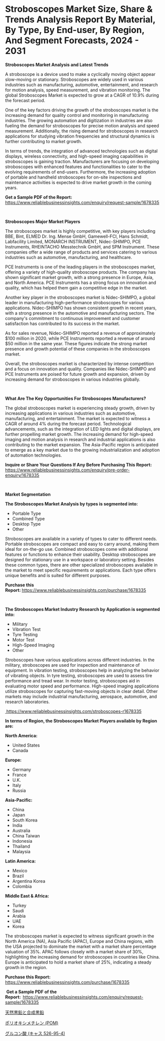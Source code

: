 <p><h1>Stroboscopes Market Size, Share & Trends Analysis Report By Material, By Type, By End-user, By Region, And Segment Forecasts, 2024 - 2031</h1></p><p><strong>Stroboscopes Market Analysis and Latest Trends</strong></p>
<p><p>A stroboscope is a device used to make a cyclically moving object appear slow-moving or stationary. Stroboscopes are widely used in various industries such as manufacturing, automotive, entertainment, and research for motion analysis, speed measurement, and vibration monitoring. The global Stroboscopes Market is expected to grow at a CAGR of 10.9% during the forecast period.</p><p>One of the key factors driving the growth of the stroboscopes market is the increasing demand for quality control and monitoring in manufacturing industries. The growing automation and digitization in industries are also fueling the demand for stroboscopes for precise motion analysis and speed measurement. Additionally, the rising demand for stroboscopes in research applications for studying vibration frequencies and structural dynamics is further contributing to market growth.</p><p>In terms of trends, the integration of advanced technologies such as digital displays, wireless connectivity, and high-speed imaging capabilities in stroboscopes is gaining traction. Manufacturers are focusing on developing stroboscopes with enhanced features and functionalities to cater to the evolving requirements of end-users. Furthermore, the increasing adoption of portable and handheld stroboscopes for on-site inspections and maintenance activities is expected to drive market growth in the coming years.</p></p>
<p><strong>Get a Sample PDF of the Report:&nbsp;</strong> <a href="https://www.reliablebusinessinsights.com/enquiry/request-sample/1678335">https://www.reliablebusinessinsights.com/enquiry/request-sample/1678335</a></p>
<p>&nbsp;</p>
<p><strong>Stroboscopes Major Market Players</strong></p>
<p><p>The stroboscopes market is highly competitive, with key players including BBE, Bint, ELMED Dr. Ing. Mense GmbH, Gamewell-FCI, Hans Schmidt, Labfacility Limited, MONARCH INSTRUMENT, Nidec-SHIMPO, PCE Instruments, RHEINTACHO Messtechnik GmbH, and SPM Instrument. These companies offer a wide range of products and services catering to various industries such as automotive, manufacturing, and healthcare.</p><p>PCE Instruments is one of the leading players in the stroboscopes market, offering a variety of high-quality stroboscope products. The company has shown significant market growth, with a strong presence in Europe, Asia, and North America. PCE Instruments has a strong focus on innovation and quality, which has helped them gain a competitive edge in the market.</p><p>Another key player in the stroboscopes market is Nidec-SHIMPO, a global leader in manufacturing high-performance stroboscopes for various applications. Nidec-SHIMPO has shown consistent growth in recent years, with a strong presence in the automotive and manufacturing sectors. The company's commitment to continuous improvement and customer satisfaction has contributed to its success in the market.</p><p>As for sales revenue, Nidec-SHIMPO reported a revenue of approximately $100 million in 2020, while PCE Instruments reported a revenue of around $50 million in the same year. These figures indicate the strong market presence and growth potential of these companies in the stroboscopes market.</p><p>Overall, the stroboscopes market is characterized by intense competition and a focus on innovation and quality. Companies like Nidec-SHIMPO and PCE Instruments are poised for future growth and expansion, driven by increasing demand for stroboscopes in various industries globally.</p></p>
<p>&nbsp;</p>
<p><strong>What Are The Key Opportunities For Stroboscopes Manufacturers?</strong></p>
<p><p>The global stroboscopes market is experiencing steady growth, driven by increasing applications in various industries such as automotive, manufacturing, and entertainment. The market is expected to witness a CAGR of around 4% during the forecast period. Technological advancements, such as the integration of LED lights and digital displays, are further propelling market growth. The increasing demand for high-speed imaging and motion analysis in research and industrial applications is also contributing to the market expansion. The Asia-Pacific region is anticipated to emerge as a key market due to the growing industrialization and adoption of automation technologies.</p></p>
<p><strong>Inquire or Share Your Questions If Any Before Purchasing This Report:</strong> <a href="https://www.reliablebusinessinsights.com/enquiry/pre-order-enquiry/1678335">https://www.reliablebusinessinsights.com/enquiry/pre-order-enquiry/1678335</a></p>
<p>&nbsp;</p>
<p><strong>Market Segmentation</strong></p>
<p><strong>The Stroboscopes Market Analysis by types is segmented into:</strong></p>
<p><ul><li>Portable Type</li><li>Combined Type</li><li>Desktop Type</li><li>Other</li></ul></p>
<p><p>Stroboscopes are available in a variety of types to cater to different needs. Portable stroboscopes are compact and easy to carry around, making them ideal for on-the-go use. Combined stroboscopes come with additional features or functions to enhance their usability. Desktop stroboscopes are designed for stationary use in a workspace or laboratory setting. Besides these common types, there are other specialized stroboscopes available in the market to meet specific requirements or applications. Each type offers unique benefits and is suited for different purposes.</p></p>
<p><strong>Purchase this Report:&nbsp;</strong><a href="https://www.reliablebusinessinsights.com/purchase/1678335">https://www.reliablebusinessinsights.com/purchase/1678335</a></p>
<p>&nbsp;</p>
<p><strong>The Stroboscopes Market Industry Research by Application is segmented into:</strong></p>
<p><ul><li>Military</li><li>Vibration Test</li><li>Tyre Testing</li><li>Motor Test</li><li>High-Speed Imaging</li><li>Other</li></ul></p>
<p><p>Stroboscopes have various applications across different industries. In the military, stroboscopes are used for inspection and maintenance of equipment. In vibration testing, stroboscopes help in analyzing the behavior of vibrating objects. In tyre testing, stroboscopes are used to assess tire performance and tread wear. In motor testing, stroboscopes aid in evaluating motor speed and performance. High-speed imaging applications utilize stroboscopes for capturing fast-moving objects in clear detail. Other markets may include industrial manufacturing, aerospace, automotive, and research laboratories.</p></p>
<p><a href="https://www.reliablebusinessinsights.com/stroboscopes-r1678335">&nbsp;https://www.reliablebusinessinsights.com/stroboscopes-r1678335</a></p>
<p><strong>In terms of Region, the Stroboscopes Market Players available by Region are:</strong></p>
<p>
    <p> <strong> North America: </strong>
        <ul>
            <li>United States</li>
            <li>Canada</li>
        </ul>
        </p> 
    <p> <strong> Europe: </strong>
        <ul>
            <li>Germany</li>
            <li>France</li>
            <li>U.K.</li>
            <li>Italy</li>
            <li>Russia</li>
        </ul>
        </p> 
    <p> <strong> Asia-Pacific: </strong>
        <ul>
            <li>China</li>
            <li>Japan</li>
            <li>South Korea</li>
            <li>India</li>
            <li>Australia</li>
            <li>China Taiwan</li>
            <li>Indonesia</li>
            <li>Thailand</li>
            <li>Malaysia</li>
        </ul>
        </p> 
    <p> <strong> Latin America: </strong>
        <ul>
            <li>Mexico</li>
            <li>Brazil</li>
            <li>Argentina Korea</li>
            <li>Colombia</li>
        </ul>
        </p> 
    <p> <strong> Middle East & Africa: </strong>
        <ul>
            <li>Turkey</li>
            <li>Saudi</li>
            <li>Arabia</li>
            <li>UAE</li>
            <li>Korea</li>
        </ul>
    </p>
    </p>
<p><p>The stroboscopes market is expected to witness significant growth in the North America (NA), Asia Pacific (APAC), Europe and China regions, with the USA projected to dominate the market with a market share percentage valuation of 35%. APAC follows closely with a market share of 30%, highlighting the increasing demand for stroboscopes in countries like China. Europe is anticipated to hold a market share of 25%, indicating a steady growth in the region.</p></p>
<p><strong>Purchase this Report: </strong><a href="https://www.reliablebusinessinsights.com/purchase/1678335">https://www.reliablebusinessinsights.com/purchase/1678335</a></p>
<p>&nbsp;<strong>Get a Sample PDF of the Report:&nbsp;&nbsp;</strong><a href="https://www.reliablebusinessinsights.com/enquiry/request-sample/1678335">https://www.reliablebusinessinsights.com/enquiry/request-sample/1678335</a></p>
<p><strong></strong></p>
<p><p><a href="https://github.com/RandallRunte2023/Market-Research-Report-List-1/blob/main/9844661107989.md">天然黒鉛と合成黒鉛</a></p><p><a href="https://github.com/TerrellConn/Market-Research-Report-List-1/blob/main/3309481107988.md">ポリオキシメチレン (POM)</a></p><p><a href="https://github.com/schmahlson/Market-Research-Report-List-2/blob/main/3324499107987.md">グルコン酸 (キャス 526-95-4)</a></p></p>